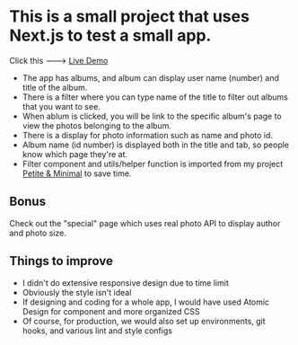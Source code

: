 # This is a small project that uses Next.js to test a small app.

Click this ---> [Live Demo](https://next-js-mvp-mvjje9t99-annietaylorchen.vercel.app/)

- The app has albums, and album can display user name (number) and title of the album. 
- There is a filter where you can type name of the title to filter out albums that you want to see. 
- When ablum is clicked, you will be link to the specific album's page to view the photos belonging to the album. 
- There is a display for photo information such as name and photo id. 
- Album name (id number) is displayed both in the title and tab, so people know which page they're at. 
- Filter component and utils/helper function is imported from my project [Petite & Minimal](https://www.petiteandminimal.com/) to save time. 

## Bonus 

Check out the "special" page which uses real photo API to display author and photo size. 

## Things to improve

- I didn't do extensive responsive design due to time limit 
- Obviously the style isn't ideal
- If designing and coding for a whole app, I would have used Atomic Design for component and more organized CSS
- Of course, for production, we would also set up environments, git hooks, and various lint and style configs
